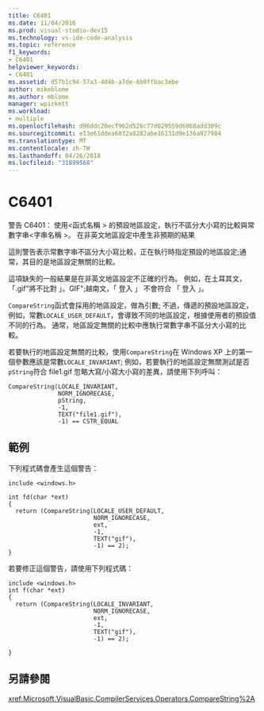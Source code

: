 ```yaml
---
title: C6401
ms.date: 11/04/2016
ms.prod: visual-studio-dev15
ms.technology: vs-ide-code-analysis
ms.topic: reference
f1_keywords:
- C6401
helpviewer_keywords:
- C6401
ms.assetid: d57b1c94-57a3-4d4b-a7de-8b9ffbac3ebe
author: mikeblome
ms.author: mblome
manager: wpickett
ms.workload:
- multiple
ms.openlocfilehash: d96ddc20ecf962d526c77d029559d6868add309c
ms.sourcegitcommit: e13e61ddea6032a8282abe16131d9e136a927984
ms.translationtype: MT
ms.contentlocale: zh-TW
ms.lasthandoff: 04/26/2018
ms.locfileid: "31899568"
---
```

# <a name="c6401"></a>C6401
警告 C6401： 使用\<函式名稱 > 的預設地區設定，執行不區分大小寫的比較與常數字串\<字串名稱 >。 在非英文地區設定中產生非預期的結果

 這則警告表示常數字串不區分大小寫比較，正在執行時指定預設的地區設定;通常，其目的是地區設定無關的比較。

 這項缺失的一般結果是在非英文地區設定不正確的行為。 例如，在土耳其文，「.gif"將不比對 」。GIF";越南文，「 登入 」 不會符合 「 登入 」。

 `CompareString`函式會採用的地區設定，做為引數; 不過，傳遞的預設地區設定，例如，常數`LOCALE_USER_DEFAULT`，會導致不同的地區設定，根據使用者的預設值不同的行為。 通常，地區設定無關的比較中應執行常數字串不區分大小寫的比較。

 若要執行的地區設定無關的比較，使用`CompareString`在 Windows XP 上的第一個參數應該是常數`LOCALE_INVARIANT`; 例如，若要執行的地區設定無關測試是否`pString`符合 file1.gif 忽略大寫/小寫大小寫的差異，請使用下列呼叫：

```
CompareString(LOCALE_INVARIANT,
              NORM_IGNORECASE,
              pString,
              -1,
              TEXT("file1.gif"),
              -1) == CSTR_EQUAL
```

## <a name="example"></a>範例
 下列程式碼會產生這個警告：

```
include <windows.h>

int fd(char *ext)
{
  return (CompareString(LOCALE_USER_DEFAULT,
                        NORM_IGNORECASE,
                        ext,
                        -1,
                        TEXT("gif"),
                        -1) == 2);
}
```

 若要修正這個警告，請使用下列程式碼：

```
include <windows.h>
int f(char *ext)
{
  return (CompareString(LOCALE_INVARIANT,
                        NORM_IGNORECASE,
                        ext,
                        -1,
                        TEXT("gif"),
                        -1) == 2);

}
```

## <a name="see-also"></a>另請參閱
 <xref:Microsoft.VisualBasic.CompilerServices.Operators.CompareString%2A>